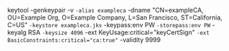 keytool -genkeypair -v `
  -alias exampleca `
  -dname "CN=exampleCA, OU=Example Org, O=Example Company, L=San Francisco, ST=California, C=US" `
  -keystore exampleca.jks `
  -keypass:env PW `
  -storepass:env PW `
  -keyalg RSA `
  -keysize 4096 `
  -ext KeyUsage:critical="keyCertSign" `
  -ext BasicConstraints:critical="ca:true" `
  -validity 9999